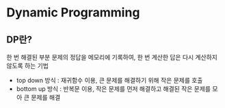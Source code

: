 # Dynamic Programming

## DP란?
한 번 해결된 부분 문제의 정답을 메모리에 기록하여, 한 번 계산한 답은 다시 계산하지 않도록 하는 기법<br>

- top down 방식 : 재귀함수 이용, 큰 문제를 해결하기 위해 작은 문제를 호출
- bottom up 방식 : 반복문 이용, 작은 문제를 먼저 해결하고 해결된 작은 문제를 모아 큰 문제를 해결